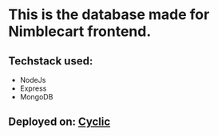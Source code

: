 <h1>This is the database made for Nimblecart frontend.</h1> 

<h2>Techstack used: </h2>
<ul>
  <li>NodeJs</li>
  <li>Express</li>
  <li>MongoDB</li>
</ul>

<h2>Deployed on: <a href="https://odd-tan-lizard-kit.cyclic.app/" target="_blank">Cyclic</a></h2>
